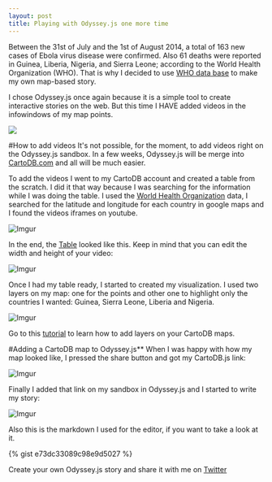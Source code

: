 ```yaml
---
layout: post
title: Playing with Odyssey.js one more time
---
```


Between the 31st of July and the 1st of August 2014, a total of 163 new cases of Ebola virus disease were confirmed.  Also 61 deaths were reported in Guinea, Liberia, Nigeria, and Sierra Leone; according to the World Health Organization (WHO). That is why I decided to use [WHO data base](http://www.who.int/csr/disease/ebola/evd-outbreak.jpg) to make my own map-based story. 

<!-- more -->

I chose Odyssey.js once again because it is a simple tool to create interactive stories on the web. But this time I HAVE added videos in the infowindows of my map points. 

<a href="http://bl.ocks.org/anonymous/raw/4fd3da7d10fc11fb1caf"><img src="http://imgur.com/GH1zG2l.png"></a>

#How to add videos
It's not possible, for the moment, to add videos right on the Odyssey.js sandbox. In a few weeks, Odyssey.js will be merge into [CartoDB.com](http://cartodb.com/) and all will be much easier. 

To add the videos I went to my CartoDB account and created a table from the scratch. I did it that way because I was searching for the information while I was doing the table. I used the [World Health Organization](http://www.who.int/) data, I searched for the latitude and longitude for each country in google maps and I found the videos iframes on youtube. 

![Imgur](http://i.imgur.com/V6ofHS4.png)

In the end, the [Table](https://kathy.cartodb.com/tables/ebola_data/public) looked like this. Keep in mind that you can edit the width and height of your video:

![Imgur](http://i.imgur.com/N4YLPf3.png)

Once I had my table ready, I started to created my visualization. I used two layers on my map: one for the points and other one to highlight only the countries I wanted: Guinea, Sierra Leone, Liberia and Nigeria. 

![Imgur](http://i.imgur.com/xzxOxP3.png)

Go to this [tutorial](http://docs.cartodb.com/tutorials/multilayer_overview.html) to learn how to add layers on your CartoDB maps. 


#Adding a CartoDB map to Odyssey.js** 
When I was happy with how my map looked like, I pressed the share button and got my CartoDB.js link: 

![Imgur](http://i.imgur.com/gW6Vbcg.png)

Finally I added that link on my sandbox in Odyssey.js and I started to write my story:

![Imgur](http://i.imgur.com/1eCKOZu.png)

Also this is the markdown I used for the editor, if you want to take a look at it. 

{% gist e73dc33089c98e9d5027 %}


Create your own Odyssey.js story and share it with me on [Twitter](https://twitter.com/KathyPennacchio)
